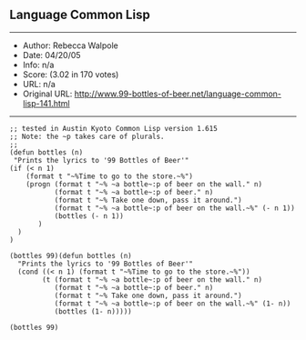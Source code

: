 
## Language Common Lisp ##
---
- Author: Rebecca Walpole
- Date: 04/20/05
- Info: n/a
- Score:  (3.02 in 170 votes)
- URL: n/a
- Original URL: http://www.99-bottles-of-beer.net/language-common-lisp-141.html
---

```;; Bottles by Rebecca Walpole (walpolr@cs.orst.edu)
;; tested in Austin Kyoto Common Lisp version 1.615
;; Note: the ~p takes care of plurals.
;;
(defun bottles (n)
 "Prints the lyrics to '99 Bottles of Beer'"
(if (< n 1)
    (format t "~%Time to go to the store.~%")
    (progn (format t "~% ~a bottle~:p of beer on the wall." n)
           (format t "~% ~a bottle~:p of beer." n)
           (format t "~% Take one down, pass it around.")
           (format t "~% ~a bottle~:p of beer on the wall.~%" (- n 1))
           (bottles (- n 1))
	   )
  )
)

(bottles 99)(defun bottles (n)
  "Prints the lyrics to '99 Bottles of Beer'"
  (cond ((< n 1) (format t "~%Time to go to the store.~%"))
        (t (format t "~% ~a bottle~:p of beer on the wall." n)
           (format t "~% ~a bottle~:p of beer." n)
           (format t "~% Take one down, pass it around.")
           (format t "~% ~a bottle~:p of beer on the wall.~%" (1- n))
           (bottles (1- n)))))

(bottles 99)
```